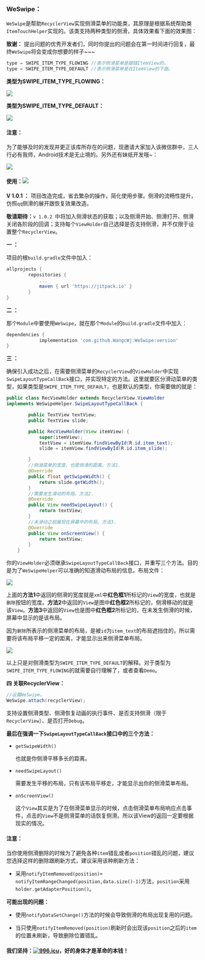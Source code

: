 ### WeSwipe：

`WeSwipe`是帮助`RecyclerView`实现侧滑菜单的功能类，其原理是根据系统帮助类`ItemTouchHelper`实现的。该类支持两种类型的侧滑，具体效果看下面的效果图：

**致谢：** 提出问题的优秀开发者们，同时你提出的问题会在第一时间进行回复，最终`WeSwipe`将会变成你想要的样子~~~

```java
type = SWIPE_ITEM_TYPE_FLOWING //表示侧滑菜单是跟随ItemView的。
type = SWIPE_ITEM_TYPE_DEFAULT //表示侧滑菜单是在ItemView的下面。   
```

**类型为SWIPE_ITEM_TYPE_FLOWING：**

![](https://raw.githubusercontent.com/WangcWj/image-folder/master/slide.gif)

**类型为SWIPE_ITEM_TYPE_DEFAULT：**

![](https://raw.githubusercontent.com/WangcWj/image-folder/master/videotogif_2018.05.02_19.02.16.gif)

#### 注意： 

为了能够及时的发现并更正该库所存在的问题，现邀请大家加入该微信群中，三人行必有我师，Android技术是无止境的。另外还有妹纸开发哦~：

![](<https://raw.githubusercontent.com/WangcWj/image-folder/master/wechatgroup.jpg>)

#### 使用：[![](https://jitpack.io/v/WangcWj/WeSwipe.svg)](https://jitpack.io/#WangcWj/WeSwipe)

**V 1.0.1 ：** 项目改造完成，省去繁杂的操作，简化使用步骤。侧滑的流畅性提升，仿照`qq`侧滑的展开跟恢复效果改造。  

**敬请期待：**`v 1.0.2 `中将加入侧滑状态的获取；以及侧滑开始、侧滑打开、侧滑关闭各阶段的回调；支持每个`ViewHolder`自己选择是否支持侧滑，并不仅限于设置整个`RecyclerView`。

**一 ：**

项目的根`build.gradle`文件中加入：

```groovy
allprojects {
		repositories {
			...
			maven { url 'https://jitpack.io' }
		}
}
```

**二 ：**

那个`Module`中要使用`WeSwipe`，就在那个`Module`的`build.gradle`文件中加入：

```groovy
dependencies {
	        implementation 'com.github.WangcWj:WeSwipe:version'
}
```

**三 ：**

确保引入成功之后，在需要侧滑菜单的`RecyclerView`的`ViewHolder`中实现`SwipeLayoutTypeCallBack`接口，并实现特定的方法。这里就要区分滑动菜单的类型，如果类型是`SWIPE_ITEM_TYPE_DEFAULT`，也是默认的类型，你需要做的就是：

```java
public class RecViewHolder extends RecyclerView.ViewHolder 
implements WeSwipeHelper.SwipeLayoutTypeCallBack {

        public TextView textView;
        public TextView slide;

        public RecViewHolder(View itemView) {
            super(itemView);
            textView = itemView.findViewById(R.id.item_text);
            slide = itemView.findViewById(R.id.item_slide);

        }
        //侧滑菜单的宽度，也是侧滑的距离。方法1.
        @Override
        public float getSwipeWidth() {
            return slide.getWidth();
        }
        //需要发生滑动的布局。方法2.
        @Override
        public View needSwipeLayout() {
            return textView;
        }
        //未滑动之前展现在屏幕中的布局。方法3.
        @Override
        public View onScreenView() {
            return textView;
        }
    }
```

你的`ViewHolder`必须继承`SwipeLayoutTypeCallBack`接口，并重写三个方法。目的是为了`WeSwipeHelper`可以准确的知道滑动布局的信息。布局文件：

![](https://raw.githubusercontent.com/WangcWj/image-folder/master/swipe2.png)

上面的**方法1**中返回的侧滑的宽度就是`xml`中**红色框1**所标记的`View`的宽度，也就是`删除`按钮的宽度。**方法2**中返回的`View`是图中**红色框2**所标记的，侧滑移动的就是该`View`。**方法3**中返回的`View`也是图中**红色框2**所标记的，在未发生侧滑的时候，屏幕中显示的是该布局。

因为`删除`所表示的侧滑菜单的布局，是被`id`为`item_text`的布局遮挡住的，所以需要将该布局平移一定的距离，才能显示出来侧滑菜单布局。

![](https://raw.githubusercontent.com/WangcWj/image-folder/master/swipe3.png)

以上只是对侧滑类型为`SWIPE_ITEM_TYPE_DEFAULT`的解释。对于类型为`SWIPE_ITEM_TYPE_FLOWING`的就需要自行理解了，或者查看`Demo`。

**四 关联RecyclerView：**

```java
//设置WeSwipe。
WeSwipe.attach(recyclerView);
```

支持设置侧滑类型、侧滑恢复动画的执行事件、是否支持侧滑（限于`RecyclerView`）、是否打开`Debug`。

**最后在强调一下`SwipeLayoutTypeCallBack`接口中的三个方法：**

* `getSwipeWidth()`

  也就是你侧滑平移多长的距离。

* `needSwipeLayout()`

  需要发生平移的布局，只有该布局平移走，才能显示出你的侧滑菜单布局。

* `onScreenView()`

  这个`View`其实是为了在侧滑菜单显示的时候，点击侧滑菜单布局响应点击事件，点击的`View`不是侧滑菜单的话恢复侧滑。所以该View的返回一定要根据现实的情况。

#### 注意：

当你使用侧滑删除的时候为了避免各种`item`错乱或者`position`错乱的问题，建议您选择这样的删除跟刷新方式，建议采用该种刷新方法：

* 采用`notifyItemRemoved(position)+ notifyItemRangeChanged(position,data.size()-1)`方法，`position`采用`holder.getAdapterPosition()`。

**可能出现的问题：**

* 使用`notifyDataSetChange()`方法的时候会导致侧滑的布局出现复用的问题。

* 当只使用`notifyItemRemoved(position)`刷新时会出现该`position`之后的`item`的位置未刷新，导致删除位置错乱。

#### 我们坚持：[![996.icu](https://img.shields.io/badge/link-996.icu-red.svg)](https://996.icu)，好的身体才是革命的本钱！



